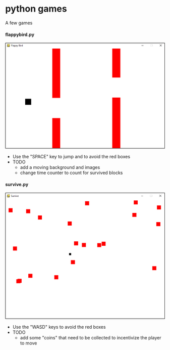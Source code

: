 # python games

A few games

#### flappybird.py

<img style="border: 1px solid black;" src="flappybird.png">

* Use the "SPACE" key to jump and to avoid the red boxes
* TODO
  * add a moving background and images
  * change time counter to count for survived blocks
  
#### survive.py

<img style="border: 1px solid black;" src="survive.png">

* Use the "WASD" keys to avoid the red boxes
* TODO
  * add some "coins" that need to be collected to incentivize the player to move
